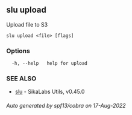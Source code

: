 ## slu upload

Upload file to S3

```
slu upload <file> [flags]
```

### Options

```
  -h, --help   help for upload
```

### SEE ALSO

* [slu](slu.md)	 - SikaLabs Utils, v0.45.0

###### Auto generated by spf13/cobra on 17-Aug-2022
